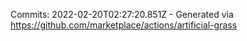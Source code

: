 Commits: 2022-02-20T02:27:20.851Z - Generated via https://github.com/marketplace/actions/artificial-grass
<br>
